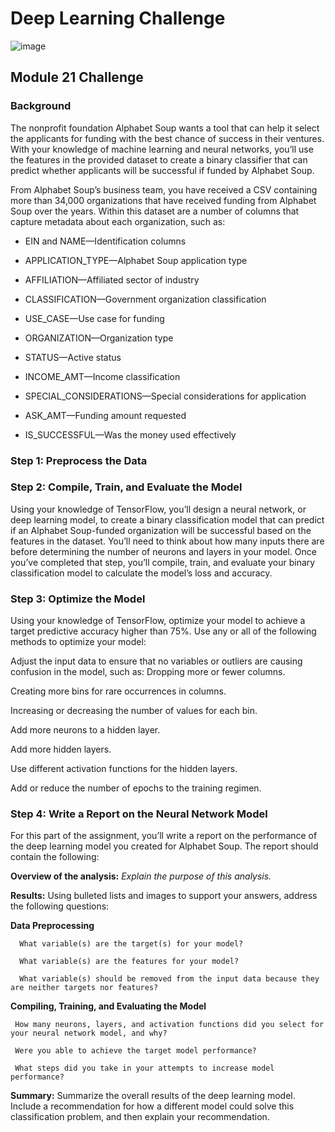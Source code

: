 # Deep Learning Challenge

![image](https://www.ft.com/__origami/service/image/v2/images/raw/http%3A%2F%2Fcom.ft.imagepublish.upp-prod-eu.s3.amazonaws.com%2Fd35d3c30-4da8-11e8-97e4-13afc22d86d4?dpr=2&fit=scale-down&quality=medium&source=next&width=700)



## <b>Module 21 Challenge</b>


### <b>Background</b>
The nonprofit foundation Alphabet Soup wants a tool that can help it select the applicants for funding with the best chance of success in their ventures. With your knowledge of machine learning and neural networks, you’ll use the features in the provided dataset to create a binary classifier that can predict whether applicants will be successful if funded by Alphabet Soup.

From Alphabet Soup’s business team, you have received a CSV containing more than 34,000 organizations that have received funding from Alphabet Soup over the years. Within this dataset are a number of columns that capture metadata about each organization, such as:

   - EIN and NAME—Identification columns

   - APPLICATION_TYPE—Alphabet Soup application type

   - AFFILIATION—Affiliated sector of industry

   - CLASSIFICATION—Government organization classification

   - USE_CASE—Use case for funding

   - ORGANIZATION—Organization type

   - STATUS—Active status

   - INCOME_AMT—Income classification

   - SPECIAL_CONSIDERATIONS—Special considerations for application

   - ASK_AMT—Funding amount requested

   - IS_SUCCESSFUL—Was the money used effectively

### Step 1: Preprocess the Data

### Step 2: Compile, Train, and Evaluate the Model
Using your knowledge of TensorFlow, you’ll design a neural network, or deep learning model, to create a binary classification model that can predict if an Alphabet Soup-funded organization will be successful based on the features in the dataset. You’ll need to think about how many inputs there are before determining the number of neurons and layers in your model. Once you’ve completed that step, you’ll compile, train, and evaluate your binary classification model to calculate the model’s loss and accuracy.

### Step 3: Optimize the Model
Using your knowledge of TensorFlow, optimize your model to achieve a target predictive accuracy higher than 75%. Use any or all of the following methods to optimize your model:

  Adjust the input data to ensure that no variables or outliers are causing confusion in the model, such as:
  Dropping more or fewer columns.
  
  Creating more bins for rare occurrences in columns.
  
  Increasing or decreasing the number of values for each bin.
  
  Add more neurons to a hidden layer.
  
  Add more hidden layers.
  
  Use different activation functions for the hidden layers.
  
  Add or reduce the number of epochs to the training regimen.
  
### Step 4: Write a Report on the Neural Network Model
For this part of the assignment, you’ll write a report on the performance of the deep learning model you created for Alphabet Soup. 
The report should contain the following:

  **Overview of the analysis:**
  *Explain the purpose of this analysis.*

  **Results:** Using bulleted lists and images to support your answers, address the following questions:

  **Data Preprocessing**
  
      What variable(s) are the target(s) for your model?
      
      What variable(s) are the features for your model?
      
      What variable(s) should be removed from the input data because they are neither targets nor features?
  
  **Compiling, Training, and Evaluating the Model**
  
     How many neurons, layers, and activation functions did you select for your neural network model, and why?
     
     Were you able to achieve the target model performance?
     
     What steps did you take in your attempts to increase model performance?

  **Summary:** 
    Summarize the overall results of the deep learning model. Include a recommendation for how a different model could solve this classification problem, and then explain your recommendation. 